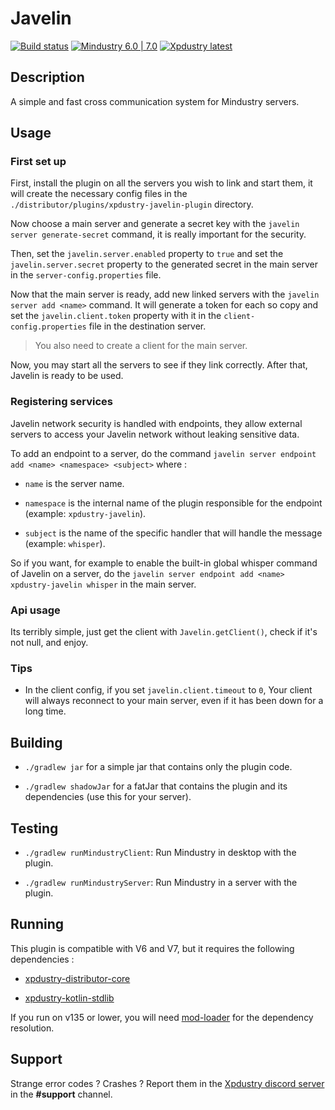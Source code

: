 # Javelin

[![Build status](https://github.com/Xpdustry/Javelin/actions/workflows/build.yml/badge.svg?branch=master&event=push)](https://github.com/Xpdustry/Javelin/actions/workflows/build.yml)
[![Mindustry 6.0 | 7.0 ](https://img.shields.io/badge/Mindustry-6.0%20%7C%207.0-ffd37f)](https://github.com/Anuken/Mindustry/releases)
[![Xpdustry latest](https://repo.xpdustry.fr/api/badge/latest/releases/fr/xpdustry/javelin?color=00FFFF&name=Javelin&prefix=v)](https://github.com/Xpdustry/Javelin/releases)

## Description

A simple and fast cross communication system for Mindustry servers.

## Usage

### First set up

First, install the plugin on all the servers you wish to link and start them, it will create the necessary config files in the `./distributor/plugins/xpdustry-javelin-plugin` directory.

Now choose a main server and generate a secret key with the `javelin server generate-secret` command, it is really important for the security.

Then, set the `javelin.server.enabled` property to `true` and set the `javelin.server.secret` property to the generated secret in the main server in the `server-config.properties` file.

Now that the main server is ready, add new linked servers with the `javelin server add <name>` command. It will generate a token for each so copy and set the `javelin.client.token` property with it in the `client-config.properties` file in the destination server. 

> You also need to create a client for the main server.

Now, you may start all the servers to see if they link correctly. After that, Javelin is ready to be used.

### Registering services

Javelin network security is handled with endpoints, they allow external servers to access your Javelin network without leaking sensitive data.

To add an endpoint to a server, do the command `javelin server endpoint add <name> <namespace> <subject>` where :

- `name` is the server name.

- `namespace` is the internal name of the plugin responsible for the endpoint (example: `xpdustry-javelin`).

- `subject` is the name of the specific handler that will handle the message (example: `whisper`).

So if you want, for example to enable the built-in global whisper command of Javelin on a server, do the `javelin server endpoint add <name> xpdustry-javelin whisper` in the main server.

### Api usage

Its terribly simple, just get the client with `Javelin.getClient()`, check if it's not null, and enjoy.

### Tips

- In the client config, if you set `javelin.client.timeout` to `0`, Your client will always reconnect to your main server, even if it has been down for a long time. 

## Building

- `./gradlew jar` for a simple jar that contains only the plugin code.

- `./gradlew shadowJar` for a fatJar that contains the plugin and its dependencies (use this for your server).

## Testing

- `./gradlew runMindustryClient`: Run Mindustry in desktop with the plugin.

- `./gradlew runMindustryServer`: Run Mindustry in a server with the plugin.

## Running

This plugin is compatible with V6 and V7, but it requires the following dependencies :

- [xpdustry-distributor-core](https://github.com/Xpdustry/Distributor)

- [xpdustry-kotlin-stdlib](https://github.com/Xpdustry/KotlinRuntimePlugin)

If you run on v135 or lower, you will need [mod-loader](https://github.com/Xpdustry/ModLoaderPlugin) for the dependency resolution.

## Support

Strange error codes ? Crashes ? Report them in the [Xpdustry discord server](https://discord.xpdustry.fr) in the **#support** channel.
